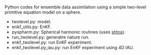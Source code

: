 Python codes for ensemble data assimilation using a simple
two-level primitive equation model on a sphere.


* twolevel.py:  model.
* enkf_utils.py: EnKF.
* pyspharm.py: Spherical harmonic routines (uses [shtns](https://bitbucket.org/nschaeff/shtns)).
* run_twolevel.py: generatre nature run.
* enkf_twolevel.py: run EnKF experiment.
* enkf_twolevel.py_iau.py: run EnKF experiment using 4D IAU.
